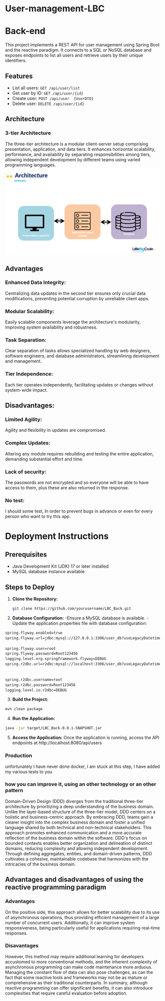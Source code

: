 # User-management-LBC

# Back-end
This project implements a REST API for user management using Spring Boot and the reactive paradigm. It connects to a SQL or NoSQL database and exposes endpoints to list all users and retrieve users by their unique identifiers.

## Features

- List all users: `GET /api/user/list`
- Get user by ID: `GET /api/user/{id}`
- Create user:  `POST /api/user  {UserDTO}`
- Delete user: `DELETE /api/user/{id}`
## Architecture
### 3-tier Architecture

The three-tier architecture is a modular client-server setup comprising presentation, application, and data tiers. It enhances horizontal scalability, performance, and availability by separating responsibilities among tiers, allowing independent development by different teams using varied programming languages.
![Screenshot](Architecture.png)

## Advantages
### Enhanced Data Integrity: 
Centralizing data updates in the second tier ensures only crucial data modifications, preventing potential corruption by unreliable client apps.

### Modular Scalability:
Easily scalable components leverage the architecture's modularity, improving system availability and robustness.


### Task Separation: 
Clear separation of tasks allows specialized handling by web designers, software engineers, and database administrators, streamlining development and management.


### Tier Independence: 
Each tier operates independently, facilitating updates or changes without system-wide impact.

## Disadvantages:
### Limited Agility: 
Agility and flexibility in updates are compromised.
### Complex Updates:
Altering any module requires rebuilding and testing the entire application, demanding substantial effort and time.
### Lack of security:
The passwords are not encrypted and so everyone will be able to have access to them, plus these are also returned in the response.
### No test:
I should some test, In order to prevent bugs in advance or even for every person who want to try this app.
# Deployment Instructions

## Prerequisites

- Java Development Kit (JDK) 17 or later installed
- MySQL database instance available

## Steps to Deploy

1. **Clone the Repository:**
   ```bash
   git clone https://github.com/yourusername/LBC_Back.git
2. **Database Configuration:**
-Ensure a MySQL database is available.
-Update the application.properties file  with database configuration:
 ```bash
spring.flyway.enabled=true
spring.flyway.url=jdbc:mysql://127.0.0.1:3306/user_db?useLegacyDatetimeCode=false&serverTimezone=Europe/Paris

spring.flyway.user=root
spring.flyway.password=Root123456
logging.level.org.springframework.flyway=DEBUG
spring.r2dbc.url=r2dbc:mysql://localhost:3306/user_db?useLegacyDatetimeCode=false&serverTimezone=Europe/Paris


spring.r2dbc.username=root
spring.r2dbc.password=Root123456
logging.level.io.r2dbc=DEBUG
````
3. **Build the Project:**
```bash
mvn clean package
````
4. **Run the Application:**

```bash
java -jar target/LBC_Back-0.0.1-SNAPSHOT.jar
````

5. **Access the Application:**
Once the application is running, access the API endpoints at http://localhost:8080/api/users


### Production
unfortunately I have never done docker, I am stuck at this step, I have added my various tests to you

### how you can improve it, using an other technology or an other pattern
Domain-Driven Design (DDD) diverges from the traditional three-tier architecture by prioritizing a deep understanding of the business domain. Unlike the layer-based structure of the three-tier model, DDD centers on a holistic and business-centric approach. By embracing DDD, teams gain a clearer insight into the complex business domain and foster a unified language shared by both technical and non-technical stakeholders. This approach promotes enhanced communication and a more accurate reflection of the business domain within the software. DDD's focus on bounded contexts enables better organization and delineation of distinct domains, reducing complexity and allowing independent development. Through defining aggregates, entities, and domain-driven patterns, DDD cultivates a cohesive, maintainable codebase that harmonizes with the intricacies of the business domain.

## Advantages and disadvantages of using the reactive programming paradigm
### Advantages
On the positive side, this approach allows for better scalability due to its use of asynchronous operations, thus providing efficient management of a large number of concurrent users. Additionally, it can improve system responsiveness, being particularly useful for applications requiring real-time responses.
### Disavantages 
However, this method may require additional learning for developers accustomed to more conventional methods, and the inherent complexity of asynchronous programming can make code maintenance more arduous. Managing the constant flow of data can also pose challenges, as can the fact that some reactive tools and frameworks may not be as mature or comprehensive as their traditional counterparts. In summary, although reactive programming can offer significant benefits, it can also introduce complexities that require careful evaluation before adoption.
